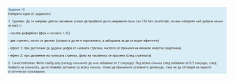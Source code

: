 ![alt text](https://github.com/Petar-I-Ivanov/web-uni-projects/blob/main/slideshow%2C%20clock/%D0%97%D0%B0%D0%B4%D0%B0%D0%BD%D0%B8%D0%B5%2010.png?raw=true)
